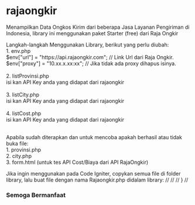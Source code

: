 # rajaongkir
Menampilkan Data Ongkos Kirim dari beberapa Jasa Layanan Pengiriman di Indonesia, library ini menggunakan paket Starter (free) dari Raja Ongkir
<p>
Langkah-langkah Menggunakan Library, berikut yang perlu diubah: <br/>
1. env.php <br/>
$env["url"] = "https://api.rajaongkir.com"; // Link Url dari Raja Ongkir.  <br/>
$env["proxy"] = "10.xx.x.xx:xx"; // Jika tidak ada proxy dihapus isinya.  <br/>
 <br/>
2. listProvinsi.php  <br/>
isi kan API Key anda yang didapat dari rajaongkir  <br/>
 <br/>
3. listCity.php  <br/>
isi kan API Key anda yang didapat dari rajaongkir  <br/>
 <br/>
4. listCost.php  <br/>
isi kan API Key anda yang didapat dari rajaongkir  <br/>
 <br/>
</p>
<p> 
Apabila sudah diterapkan dan untuk mencoba apakah berhasil atau tidak buka file: <br/>
1. provinsi.php <br/>
2. city.php <br/>
3. form.html (untuk tes API Cost/Biaya dari API RajaOngkir) <br/>
</p>
<p>
 <p>
 Jika ingin menggunakan pada Code Igniter, copykan semua file di folder library, lalu buat file dengan nama Rajaongkir.php didalam library:
// <!-- Script -->
// <?php
// if ( ! defined('BASEPATH')) exit('No direct script access allowed');
// require_once dirname(__FILE__) . '\Rajaongkir\Rajaongkir.php';
// class Rajaongkir extends \Rajaongkir\Rajaongkir{
//    function __construct()
//    {
//        parent::__construct();
//    }
   
// }
//  <!-- End Script -->

 <h3>Semoga Bermanfaat</h3>
 </p>
